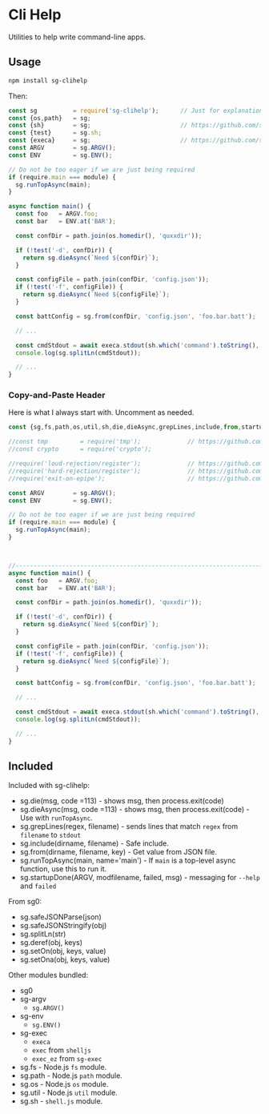 # Cli Help

Utilities to help write command-line apps.

## Usage

```sh
npm install sg-clihelp
```

Then:

```javascript
const sg          = require('sg-clihelp');      // Just for explanation, use require('sh-clihelp').all(), as below.
const {os,path}   = sg;
const {sh}        = sg;                         // https://github.com/shelljs/shelljs
const {test}      = sg.sh;
const {execa}     = sg;                         // https://github.com/sindresorhus/execa
const ARGV        = sg.ARGV();
const ENV         = sg.ENV();

// Do not be too eager if we are just being required
if (require.main === module) {
  sg.runTopAsync(main);
}

async function main() {
  const foo   = ARGV.foo;
  const bar   = ENV.at('BAR');

  const confDir = path.join(os.homedir(), 'quxxdir'));

  if (!test('-d', confDir)) {
    return sg.dieAsync(`Need ${confDir}`);
  }

  const configFile = path.join(confDir, 'config.json'));
  if (!test('-f', configFile)) {
    return sg.dieAsync(`Need ${configFile}`);
  }

  const battConfig = sg.from(confDir, 'config.json', 'foo.bar.batt');

  // ...

  const cmdStdout = await execa.stdout(sh.which('command').toString(), ['arg1', 'arg2']);
  console.log(sg.splitLn(cmdStdout));

  // ...
}
```

### Copy-and-Paste Header

Here is what I always start with. Uncomment as needed.

```javascript
const {sg,fs,path,os,util,sh,die,dieAsync,grepLines,include,from,startupDone,runTopAsync,exec,execa,execz,exec_ez,find,grep,ls,mkdir,SgDir,test,tempdir,inspect} = require('sg-clihelp').all();

//const tmp         = require('tmp');             // https://github.com/raszi/node-tmp
//const crypto      = require('crypto');

//require('loud-rejection/register');             // https://github.com/sindresorhus/loud-rejection
//require('hard-rejection/register');             // https://github.com/sindresorhus/hard-rejection
//require('exit-on-epipe');                       // https://github.com/SheetJS/node-exit-on-epipe

const ARGV        = sg.ARGV();
const ENV         = sg.ENV();

// Do not be too eager if we are just being required
if (require.main === module) {
  sg.runTopAsync(main);
}



//-----------------------------------------------------------------------------------------------------------------------------
async function main() {
  const foo   = ARGV.foo;
  const bar   = ENV.at('BAR');

  const confDir = path.join(os.homedir(), 'quxxdir'));

  if (!test('-d', confDir)) {
    return sg.dieAsync(`Need ${confDir}`);
  }

  const configFile = path.join(confDir, 'config.json'));
  if (!test('-f', configFile)) {
    return sg.dieAsync(`Need ${configFile}`);
  }

  const battConfig = sg.from(confDir, 'config.json', 'foo.bar.batt');

  // ...

  const cmdStdout = await execa.stdout(sh.which('command').toString(), ['arg1', 'arg2']);
  console.log(sg.splitLn(cmdStdout));

  // ...
}
```

## Included

Included with sg-clihelp:

* sg.die(msg, code =113) - shows msg, then process.exit(code)
* sg.dieAsync(msg, code =113) - shows msg, then process.exit(code) - Use with `runTopAsync`.
* sg.grepLines(regex, filename) - sends lines that match `regex` from `filename` to `stdout`
* sg.include(dirname, filename) - Safe include.
* sg.from(dirname, filename, key) - Get value from JSON file.
* sg.runTopAsync(main, name='main') - If `main` is a top-level async function, use this to run it.
* sg.startupDone(ARGV, modfilename, failed, msg) - messaging for `--help` and `failed`

From sg0:

* sg.safeJSONParse(json)
* sg.safeJSONStringify(obj)
* sg.splitLn(str)
* sg.deref(obj, keys)
* sg.setOn(obj, keys, value)
* sg.setOna(obj, keys, value)

Other modules bundled:

* sg0
* sg-argv
  * `sg.ARGV()`
* sg-env
  * `sg.ENV()`
* sg-exec
  * `execa`
  * `exec` from `shelljs`
  * `exec_ez` from `sg-exec`
* sg.fs - Node.js `fs` module.
* sg.path - Node.js `path` module.
* sg.os - Node.js `os` module.
* sg.util - Node.js `util` module.
* sg.sh - `shell.js` module.
